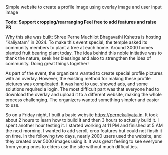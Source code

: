 Simple website to create a profile image using overlay image and user input image

**Todo: Support cropping/rearranging
Feel free to add features and raise PR**

Why this site was built: 
Shree Perne Muchilot Bhagavathi Kshetra is hosting “Kaliyatam” in 2024. To make this event special, the temple asked its community members to plant a tree at each home. Around 3000 homes planted fruit bearing plant today. The idea behind this noble initiative was to thank the nature, seek her blessings and also to strengthen the idea of community. 
Doing great things together! 

As part of the event, the organizers wanted to create special profile pictures with an overlay. However, the existing method for making these profile pictures was complicated. It was hard to use, showed ads, and some solutions required a login. The most difficult part was that everyone had to download the overlay and upload it to a different website, making the whole process challenging.
The organizers wanted something simpler and easier to use. 

So on a Friday night, I built a basic website https://pernekaliyata.in. It took about 2 hours to learn how to build it and then 3 hours to actually build it. I spent another hour testing it. I started working at 11 PM and finished at 5 AM the next morning. I wanted to add scroll, crop features but could not finsih it on time. 
In the following two days, nearly 2000 users used the website, and they created over 5000 images using it. It was great feeling to see everyone from young ones to elders use the site without much difficulties. 

